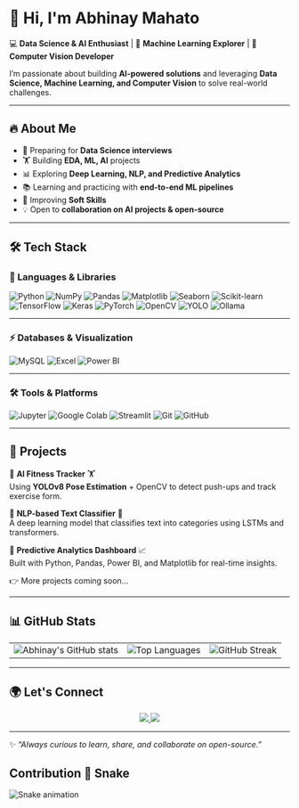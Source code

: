 # 👋 Hi, I'm Abhinay Mahato  

💻 **Data Science & AI Enthusiast** | 🤖 **Machine Learning Explorer** | 🚀 **Computer Vision Developer**  

I’m passionate about building **AI-powered solutions** and leveraging **Data Science, Machine Learning, and Computer Vision** to solve real-world challenges.  

---

## 🔥 About Me  
- 🎯 Preparing for **Data Science interviews**  
- 🏋️ Building **EDA, ML, AI** projects  
- 📊 Exploring **Deep Learning, NLP, and Predictive Analytics**  
- 📚 Learning and practicing with **end-to-end ML pipelines**  
- 🌱 Improving **Soft Skills**  
- 💡 Open to **collaboration on AI projects & open-source**  

---

## 🛠️ Tech Stack  

### 🚀 Languages & Libraries  
![Python](https://img.shields.io/badge/Python-3776AB?logo=python&logoColor=white&style=for-the-badge) 
![NumPy](https://img.shields.io/badge/NumPy-013243?logo=numpy&logoColor=white&style=for-the-badge) 
![Pandas](https://img.shields.io/badge/Pandas-150458?logo=pandas&logoColor=white&style=for-the-badge) 
![Matplotlib](https://img.shields.io/badge/Matplotlib-0C55A5?logo=plotly&logoColor=white&style=for-the-badge) 
![Seaborn](https://img.shields.io/badge/Seaborn-0099CC?logo=plotly&logoColor=white&style=for-the-badge) 
![Scikit-learn](https://img.shields.io/badge/Scikit--learn-F7931E?logo=scikit-learn&logoColor=white&style=for-the-badge) 
![TensorFlow](https://img.shields.io/badge/TensorFlow-FF6F00?logo=tensorflow&logoColor=white&style=for-the-badge) 
![Keras](https://img.shields.io/badge/Keras-D00000?logo=keras&logoColor=white&style=for-the-badge) 
![PyTorch](https://img.shields.io/badge/PyTorch-EE4C2C?logo=pytorch&logoColor=white&style=for-the-badge) 
![OpenCV](https://img.shields.io/badge/OpenCV-5C3EE8?logo=opencv&logoColor=white&style=for-the-badge) 
![YOLO](https://img.shields.io/badge/YOLO-00FFFF?logo=github&logoColor=black&style=for-the-badge) 
![Ollama](https://img.shields.io/badge/Ollama-000000?logo=github&logoColor=white&style=for-the-badge)  

---

### ⚡ Databases & Visualization  
![MySQL](https://img.shields.io/badge/MySQL-4479A1?logo=mysql&logoColor=white&style=for-the-badge) 
![Excel](https://img.shields.io/badge/Excel-217346?logo=microsoft-excel&logoColor=white&style=for-the-badge) 
![Power BI](https://img.shields.io/badge/PowerBI-F2C811?logo=powerbi&logoColor=black&style=for-the-badge)  

---

### 🛠️ Tools & Platforms  
![Jupyter](https://img.shields.io/badge/Jupyter-F37626?logo=jupyter&logoColor=white&style=for-the-badge) 
![Google Colab](https://img.shields.io/badge/Colab-F9AB00?logo=googlecolab&logoColor=white&style=for-the-badge) 
![Streamlit](https://img.shields.io/badge/Streamlit-FF4B4B?logo=streamlit&logoColor=white&style=for-the-badge) 
![Git](https://img.shields.io/badge/Git-F05032?logo=git&logoColor=white&style=for-the-badge) 
![GitHub](https://img.shields.io/badge/GitHub-181717?logo=github&logoColor=white&style=for-the-badge)  
 
 

---

## 🚀 Projects  

🔹 **AI Fitness Tracker** 🏋️  
Using **YOLOv8 Pose Estimation** + OpenCV to detect push-ups and track exercise form.  

🔹 **NLP-based Text Classifier** 📝  
A deep learning model that classifies text into categories using LSTMs and transformers.  

🔹 **Predictive Analytics Dashboard** 📈  
Built with Python, Pandas, Power BI, and Matplotlib for real-time insights.  

👉 More projects coming soon...  

---

## 📊 GitHub Stats   

<table>
  <tr>
    <td>
      <img src="https://github-readme-stats.vercel.app/api?username=abhinay2708&show_icons=true&theme=radical" alt="Abhinay's GitHub stats" />
    </td>
    <td>
      <img src="https://github-readme-stats.vercel.app/api/top-langs/?username=abhinay2708&layout=compact&theme=radical" alt="Top Languages" />
    </td>
    <td>
      <img src="https://github-readme-streak-stats.herokuapp.com/?user=abhinay2708&theme=radical" alt="GitHub Streak" />
    </td>
  </tr>
</table>
 

---

## 🌍 Let's Connect  

<p align="center">
  <a href="linkedin.com/in/abhinay-mahato-a23b6b367" target="_blank">
    <img src="https://img.shields.io/badge/LinkedIn-0A66C2?logo=linkedin&logoColor=white&style=for-the-badge" />
  </a>
  <a href="abhinaymahato10@gmail.com">
    <img src="https://img.shields.io/badge/Gmail-D14836?logo=gmail&logoColor=white&style=for-the-badge" />
  </a>
</p>


---

✨ *“Always curious to learn, share, and collaborate on open-source.”*

## Contribution 🐍 Snake
![Snake animation](https://raw.githubusercontent.com/abhinay2708/abhinay2708/output/snake.svg)

